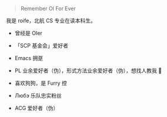 > Remember OI For Ever

我是 roife，北航 CS 专业在读本科生。

- 曾经是 OIer

- 「SCP 基金会」爱好者

- Emacs 拥趸

- PL 业余爱好者（伪），形式方法业余爱好者（伪），想找人教我 🤣

- 喜欢狗狗，是 Furry 控

- Любэ 乐队忠实粉丝

- ACG 爱好者（伪）
